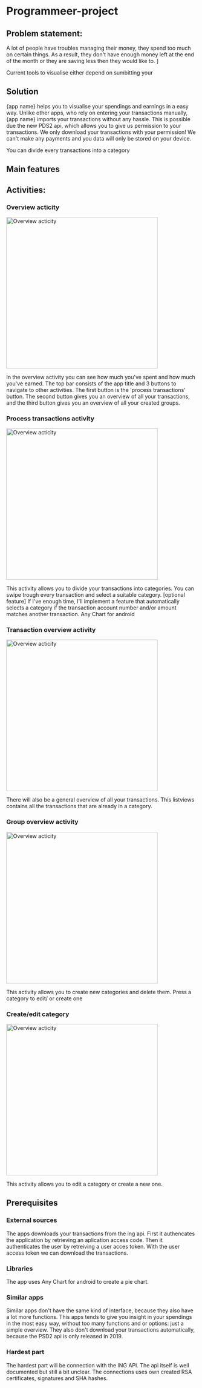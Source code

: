 # Programmeer-project

## Problem statement:

A lot of people have troubles managing their money, they spend too much on certain things. As a result, they don't have enough money left at the end of the month or they are saving less then they would like to. ]

Current tools to visualise either depend on sumbitting your 

## Solution

{app name} helps you to visualise your spendings and earnings in a easy way. Unlike other apps, who rely on entering your transactions manually, {app name} imports your transactions without any hassle. This is possible due the new PDS2 api, which allows you to give us permission to your transactions. We only download your transactions with your permission! We can't make any payments and you data will only be stored on your device. 

You can divide every transactions into a category

## Main features

## Activities:

### Overview acticity

<img src="sketch_main_activity.jpeg" alt="Overview acticity" width="400"/>

In the overview activity you can see how much you've spent and how much you've earned. The top bar consists of the app title and 3 buttons to navigate to other activities. The first button is the 'process transactions' button. The second button gives you an overview of all your transactions, and the third button gives you an overview of all your created groups.

### Process transactions activity

<img src="sketch_verwerk_transacties.jpeg" alt="Overview acticity" width="400"/>

This activity allows you to divide your transactions into categories. You can swipe trough every transaction and select a suitable category. 
[optional feature] If I've enough time, I'll implement a feature that automatically selects a category if the transaction account number and/or amount matches another transaction. Any Chart for android

### Transaction overview activity

<img src="sketch_transactie_overzicht.jpeg" alt="Overview acticity" width="400"/>

There will also be a general overview of all your transactions. This listviews contains all the transactions that are already in a category. 


### Group overview activity

<img src="sketch_groep_overzicht.jpeg" alt="Overview acticity" width="400"/>

This activity allows you to create new categories and delete them. Press a category to edit/ or create one

### Create/edit category

<img src="sketch_create_group.jpeg" alt="Overview acticity" width="400"/>

This activity allows you to edit a category or create a new one.


## Prerequisites

### External sources

The apps downloads your transactions from the ing api. First it authencates the application by retrieving an aplication access code. Then it authenticates the user by retreiving a user acces token. With the user access token we can download the transactions.

### Libraries

The app uses Any Chart for android to create a pie chart. 

### Similar apps

Similar apps don't have the same kind of interface, because they also have a lot more functions. This apps tends to give you insight in your spendings in the most easy way, without too many functions and or options: just a simple overview. They also don't download your transactions automatically, because the PSD2 api is only released in 2019.

### Hardest part

The hardest part will be connection with the ING API. The api itself is well documented but still a bit unclear. The connections uses own created RSA certificates, signatures and SHA hashes. 



